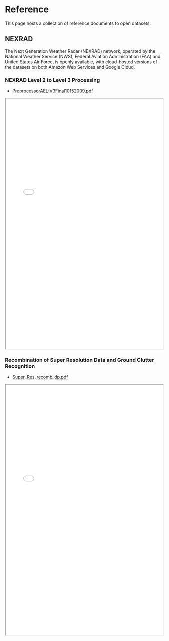 # Reference

This page hosts a collection of reference documents to open datasets.

## NEXRAD
The Next Generation Weather Radar (NEXRAD) network, operated by the National Weather Service (NWS), Federal Aviation Administration (FAA) and United States Air Force, is openly available, with cloud-hosted versions of the datasets on both Amazon Web Services and Google Cloud.


### NEXRAD Level 2 to Level 3 Processing

- [PreprocessorAEL-V3Final10152009.pdf](../reference/nexrad/PreprocessorAEL-V3Final10152009.pdf)
<iframe width="100%" height="800" src="../_downloads/5b5ba2eef5615ad129727fc593fc56d3/PreprocessorAEL-V3Final10152009.pdf"></iframe>


### Recombination of Super Resolution Data and Ground Clutter Recognition

- [Super_Res_recomb_dp.pdf](../reference/nexrad/Super_Res_recomb_dp.pdf)
<iframe width="100%" height="800" src="../_downloads/ba216078254efd36d6863284c2d131ca/Super_Res_recomb_dp.pdf"></iframe>

